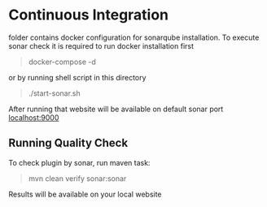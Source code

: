 # Continuous Integration 

folder contains docker configuration for sonarqube installation.
To execute sonar check it is required to run docker installation first

> docker-compose -d

 or by running shell script in this directory

> ./start-sonar.sh

After running that website will be available on default sonar port [localhost:9000](http://localhost:9000)

## Running Quality Check

To check plugin by sonar, run maven task:

> mvn clean verify sonar:sonar

Results will be available on your local website